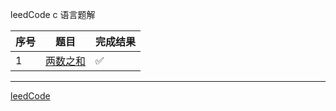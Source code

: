 leedCode c 语言题解

序号|题目|完成结果
|---|---|---|
|1|[两数之和](https://leetcode-cn.com/problems/two-sum/)|✅|







---------------

[leedCode](https://leetcode-cn.com/problemset/algorithms/)